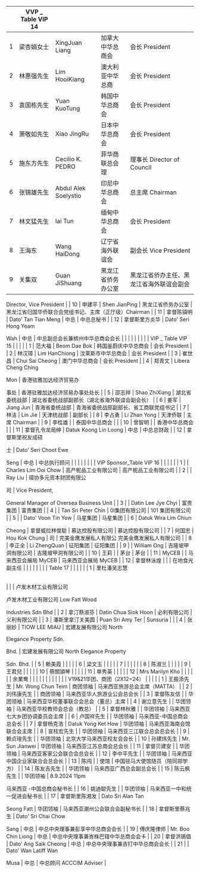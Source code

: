 |                          | VVP \_ Table VIP 14          |                               |                                              |                                                           |
| ------------------------ | ---------------------------- | ----------------------------- | -------------------------------------------- | --------------------------------------------------------- |
| 1                        | 梁杏娟女士                        | XingJuan Liang                | 加拿大中华总商会                                     | 会长 President                                              |
| 2                        | 林惠强先生                        | Lim HooiKiang                 | 澳大利亚中华总商                                     | 会长 President                                              |
| 3                        | 袁国栋先生                        | Yuan KuoTung                  | 韩国中华总商会                                      | 会长 President                                              |
| 4                        | 萧敬如先生                        | Xiao JingRu                   | 日本中华总商会                                      | 会长 President                                              |
| 5                        | 施东方先生                        | Cecilio K. PEDRO              | 菲华商联总会理                                      | 理事长 Director of Council                                   |
| 6                        | 张锦雄先生                        | Abdul Alek Soelystio          | 印尼中华总商会                                      | 总主席 Chairman                                              |
| 7                        | 林文猛先生                        | lai Tun                       | 缅甸中华总商会                                      | 会长 President                                              |
| 8                        | 王海东                          | Wang HaiDong                  | 辽宁省海外联谊会                                     | 副会长 Vice President                                        |
| 9                        | 关集双                          | Guan JiShuang                 | 黑龙江省侨务办公室                                    | 黑龙江省侨办主任、黑龙江省海外联谊会副会

Director, Vice President            |
| 10                       | 申建平                          | Shen JianPing                 | 黑龙江省侨务办公室                                    | 黑龙江省归国华侨联合会党组书记、主席（正厅级）Chairman                           |
| 11                       | 拿督陈镇明                        | Dato' Tan Tian Meng           | 中总                                           | 中总总秘书                                                     |
| 12                       | 拿督斯里方炎华                      | Dato' Seri Hong Yeam

Wah     | 中总                                           | 中总副总会长兼槟州中华总商会会长                                          |
|                          |                              |                               |                                              |                                                           |
|                          | VIP \_ Table VIP 15          |                               |                                              |                                                           |
| 1                        | 范大福                          | Beom Dae Bok                  | 韩国釜蔚庆中华总商会                                   | 会长 President                                              |
| 2                        | 林汉璋                          | Lim HanChiong                 | 汶莱斯市中华总商会                                    | 会长 President                                              |
| 3                        | 崔世昌                          | Chui Sai Cheong               | 澳门中华总商会                                      | 会长 President                                              |
| 4                        | 郑青文                          | Libera Cheng Ching

Mon       | 香港驻雅加达经济贸易办

事处                              | 香港驻雅加达经济贸易办事处处长                                           |
| 5                        | 邵志祥                          | Shao ZhiXiang                 | 湖北省委统战部                                      | 湖北省委统战部副部长（湖北省海外联谊会副会长）                                   |
| 6                        | 姜军                           | Jiang Jun                     | 青海省委统战部                                      | 青海省委统战部副部长、省工商联党组书记                                       |
| 7                        | 林洁                           | Lin Jie                       | 天津统战部                                        | 副部长                                                       |
| 8                        | 李占勇                          | Li Zhan Yong                  | 天津侨联                                         | 主席 Chairman                                               |
| 9                        | 李桂雄                          |                               | 泰国中华总商会                                      |                                                           |
| 10                       | 曾智明                          |                               | 香港中华总商会                                      |                                                           |
| 11                       | 拿督孔令龙局绅                      | Datuk Koong Lin Loong         | 中总                                           | 中总总财政                                                     |
| 12                       | 拿督斯里祝友成硕

士                  | Dato' Seri Choot Ewe

Seng    | 中总                                           | 中总执行顾问                                                    |
|                          |                              |                               |                                              |                                                           |
| VIP Sponsor_Table VIP 16 |                              |                               |                                              |                                                           |
| 1                        |                              | Charles Lim Ooi Chow          | 高产柅品工业有限公司                                   | 高产柅品工业有限公司                                                |
| 2                        |                              | Ray Liu                       | 璋协多元资本财团有限公

司                               | Vice President,

General Manager of Oversea Business Unit |
| 3                        |                              | Datin Lee Jye Chyi            | 富贵集团                                         | 富贵集团                                                      |
| 4                        |                              | Tan Sri Peter Chin            | 0I集团有限公司                                     | 101 集团有限公司                                                |
| 5                        |                              | Dato' Voon Tin Yow            | 马星集团                                         | 马星集团                                                      |
| 6                        | Datuk Wira Lim Chiun

Cheong | 拿督威拉林俊聪                       | 慕达控股有限公司                                     | 慕达控股有限公司                                                  |
| 7                        | 何国忠                          | Hou Kok Chung                 | 司                                            | 完美金鹰发展私人有限公 完美金鹰发展私人有限公司                                  |
| 8                        | 李正全                          | Li ZhengQuan                  | 征阳集团                                         | 征阳集团                                                      |
| 9                        |                              | William Ong                   | 吉隆坡甲洞有限公司                                    | 吉隆坡甲洞有限公司                                                 |
| 10                       | 王莉                           |                               | 茅台                                           | 茅台                                                        |
| 11                       | МуСЕВ                        |                               | 马来西亚会展局 MyCEB                                | 马来西亚会展局 MyCEB                                             |
| 12                       | 拿督林泳煌                        |                               |                                              | 在地食光副主任                                                   |
|                          |                              |                               |                                              |                                                           |
| Table 17                 |                              |                               |                                              |                                                           |
| 1                        | 里杜潘吴志慧

<br>                 |                               |                                              | 卢发木材工业有限公司

卢发木材工业有限公司 Low Fatt Wood

Industries Sdn Bhd  |
| 2                        | 拿汀蔡淑芬                        | Datin Chua Siok Hoon          | 必利有限公司                                       | 义利有限公司                                                    |
| 3                        | 潘斯里拿汀关美圆                     | Puan Sri Amy Ter              | Sunsuria                                     |                                                           |
| 4                        | 张丽妙                          | TIOW LEE MIAU                 | 宏建友展有限公司 North

Elegance Property Sdn.

Bhd. | 宏建发展有限公司 North Elegance Property

Sdn. Bhd.               |
| 5                        | 赖美霞                          |                               |                                              |                                                           |
| 6                        | 梁文玉                          |                               |                                              |                                                           |
| 7                        |                              |                               |                                              |                                                           |
| 8                        | 陈淑兰                          |                               |                                              |                                                           |
| 9                        | 王君兒                          |                               |                                              |                                                           |
| 10                       | 蔡關頴琴                         |                               |                                              |                                                           |
| 11                       | 単秀英                          |                               |                                              |                                                           |
| 12                       | Mrs Marilyn Kho              |                               |                                              |                                                           |
|                          | 余業鸯                          |                               |                                              |                                                           |
|                          |                              |                               |                                              |                                                           |
|                          | V19&21华团、商团（2X12=24）         |                               |                                              |                                                           |
| 1                        | 王振添先生                        | Mr. Wong Chun Teim            | 商团领袖                                         | 马来西亚旅游总会主席（MATTA）                                         |
| 2                        | 刘伟康先生                        |                               | 商团领袖                                         | 马来西亚华人旅游业公会总会长                                            |
| 3                        | 拿督陈友信                        |                               | 华团领袖                                         | 马来西亚华校董事联合会总会（董总）主席                                       |
| 4                        | 谢立意先生                        |                               | 华团领袖                                         | 马来西亚华校教师会总会（教总）                                           |
| 5                        | 拿督林秋雅                        |                               | 华团领袖                                         | 马来西亚七大乡团协调委员会主席                                           |
| 6                        | 卢国祥先生                        |                               | 华团领袖                                         | 马来西亚\-中国总商会 总会长                                           |
| 7                        | 拿督杨克浩                        | Datuk Yong Ket How            | 华团领袖                                         | 马来西亚海南会馆联合会主席                                             |
| 8                        | 宣柱宏先生                        |                               | 华团领袖                                         | 马来西亚三江联合总会总会长                                             |
| 9                        | 赖贞瑝先生                        |                               | 华团领袖                                         | 北京大学马来西亚校友会会长                                             |
| 10                       | 孙建炜先生                        | Mr. Sun Jianwei               | 华团领袖                                         | 马来西亚江苏总商会总会长                                              |
| 11                       | 拿督贝建安                        |                               | 华团领袖                                         | 马来西亚客家公会联合会总会长                                            |
| 12                       | 李中平先生                        |                               | 华团领袖                                         | 马来西亚中国企业家联合会总会长                                           |
| 13                       | 陈闯                           |                               | 使馆                                           | 中国驻马大使馆随员（陪同郑学方）                                          |
| 14                       | 陈友吉先生                        |                               | 华团领袖                                         | 马来西亚广西总会副总会长                                              |
| 15                       | 陈云枫先生                        |                               | 华团领袖                                         | 8.9.2024 11pm

马来西亚 -中国总商会秘书长                             |
| 16                       | 姚迪聪先生                        |                               | 华团领袖                                         | 马来西亚一中和统一促进会秘书长                                           |
| 17                       | 拿督斯里陈湘发                      | Dato Sri Alan Tan

Seong Fatt | 华团领袖                                         | 马来西亚潮州公会联合会副秘书长                                           |
| 18                       | 拿督斯里蔡兆生                      | Dato' Sri Chai Chow

Sang     | 中总                                           | 中总中央理事兼彭享中华总商会会长                                          |
| 19                       | 傅庆隆律师                        | Mr. Boo Chin Liong            | 中总                                           | 中总中央理事兼峇株巴辖中华总商会会卡                                        |
| 20                       | 拿督洪锡倡                        | Dato' Ang Saik Cheong         | 中总                                           | 中总中央理事兼吉打中华总商会会长                                          |
| 21                       |                              | Dato' Wan Latiff Wan

Musa    | 中总                                           | 中总顾问 ACCCIM Adviser                                       |